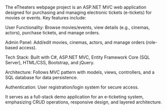 The eTheaters webpage project is an ASP.NET MVC web application designed for purchasing and managing electronic tickets (e-tickets) for movies or events. Key features include:

User Functionality: Browse movies/events, view details (e.g., cinemas, actors), purchase tickets, and manage orders.

Admin Panel: Add/edit movies, cinemas, actors, and manage orders (role-based access).

Tech Stack: Built with C#, ASP.NET MVC, Entity Framework Core (SQL Server), HTML/CSS, Bootstrap, and jQuery.

Architecture: Follows MVC pattern with models, views, controllers, and a SQL database for data persistence.

Authentication: User registration/login system for secure access.

It serves as a full-stack demo application for an e-ticketing system, emphasizing CRUD operations, responsive design, and layered architecture.
